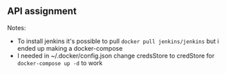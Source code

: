 ## API assignment
Notes:
- To install jenkins it's possible to pull `docker pull jenkins/jenkins` but i ended up making a docker-compose
- I needed in ~/.docker/config.json change credsStore to credStore for `docker-compose up -d` to work

